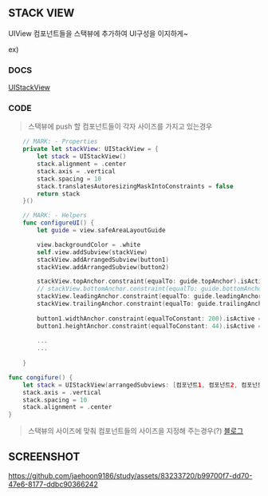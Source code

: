 ## STACK VIEW
UIView 컴포넌트들을 스택뷰에 추가하여 UI구성을 이지하게~

ex) 

### DOCS
[UIStackView](https://developer.apple.com/documentation/uikit/uistackview)

### CODE
> 스택뷰에 push 할 컴포넌트들이 각자 사이즈를 가지고 있는경우
```swift
    // MARK: - Properties
    private let stackView: UIStackView = {
        let stack = UIStackView()
        stack.alignment = .center
        stack.axis = .vertical
        stack.spacing = 10
        stack.translatesAutoresizingMaskIntoConstraints = false
        return stack
    }()

```
```swift
    // MARK: - Helpers
    func configureUI() {
        let guide = view.safeAreaLayoutGuide

        view.backgroundColor = .white
        self.view.addSubview(stackView)
        stackView.addArrangedSubview(button1)
        stackView.addArrangedSubview(button2)

        stackView.topAnchor.constraint(equalTo: guide.topAnchor).isActive = true
        // stackView.bottomAnchor.constraint(equalTo: guide.bottomAnchor).isActive = true
        stackView.leadingAnchor.constraint(equalTo: guide.leadingAnchor).isActive = true
        stackView.trailingAnchor.constraint(equalTo: guide.trailingAnchor).isActive = true
        
        button1.widthAnchor.constraint(equalToConstant: 200).isActive = true
        button1.heightAnchor.constraint(equalToConstant: 44).isActive = true
        
        ...
        ...
        
    }
```

```swift
func congifure() {
    let stack = UIStackView(arrangedSubviews: [컴포넌트1, 컴포넌트2, 컴포넌트3])
    stack.axis = .vertical
    stack.spacing = 10
    stack.alignment = .center
}
```

> 스택뷰의 사이즈에 맞춰 컴포넌트들의 사이즈을 지정해 주는경우(?)
[블로그](https://velog.io/@sun02/UIStackView-%EC%BD%94%EB%93%9C%EB%A1%9C-%EC%9E%91%EC%84%B1%ED%95%98%EA%B8%B0)


## SCREENSHOT



https://github.com/jaehoon9186/study/assets/83233720/b99700f7-dd70-47e6-8177-ddbc90366242

